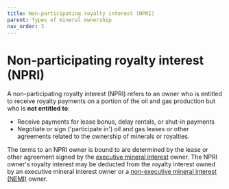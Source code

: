 ```yaml
---
title: Non-participating royalty interest (NPRI)
parent: Types of mineral ownership
nav_order: 3
---
```


# Non-participating royalty interest (NPRI)

A non-participating royalty interest (NPRI) refers to an owner who is entitled
to receive royalty payments on a portion of the oil and gas production
but who is **not entitled to**:
- Receive payments for lease bonus, delay rentals, or shut-in payments
- Negotiate or sign ('participate in') oil and gas leases or other agreements
related to the ownership of minerals or royalties.

The terms to an NPRI owner is bound to are determined by the lease or
other agreement signed by the [executive mineral interest](/land/types-of-ownership/executive-mineral-interest) owner.
The NPRI owner's  royalty interest may be deducted from the royalty interest
owned by an executive mineral interest owner or a [non-executive mineral interest (NEMI)](/land/types-of-ownership/non-executive-mineral-interest)
 owner.
